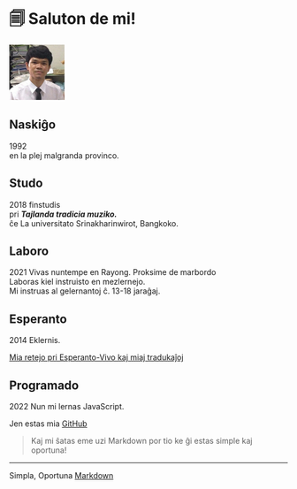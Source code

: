 <link rel="stylesheet" href="stilo.css">


# 🗐 Saluton de mi!
<img src="./img/me.png" alt="me" width="100"/>

## Naskiĝo
1992 <br>
en la plej malgranda provinco.

## Studo
2018 finstudis <br>
pri ***Tajlanda tradicia muziko.*** <br>
ĉe La universitato Srinakharinwirot, Bangkoko.

## Laboro
2021
Vivas nuntempe en Rayong. Proksime de marbordo<br>
Laboras kiel instruisto en mezlernejo. <br>
Mi instruas al gelernantoj ĉ. 13-18 jaraĝaj.

## Esperanto
2014
Eklernis. <br>

[Mia retejo pri Esperanto-Vivo kaj miaj tradukaĵoj](https://eo.warut.net/)

## Programado
2022
Nun mi lernas JavaScript. <br>

Jen estas mia [GitHub](https://github.com/warut92?tab=repositories)

> Kaj mi ŝatas eme uzi Markdown por tio ke ĝi estas simple kaj oportuna!

---
Simpla, Oportuna [Markdown](https://www.markdownguide.org/)
